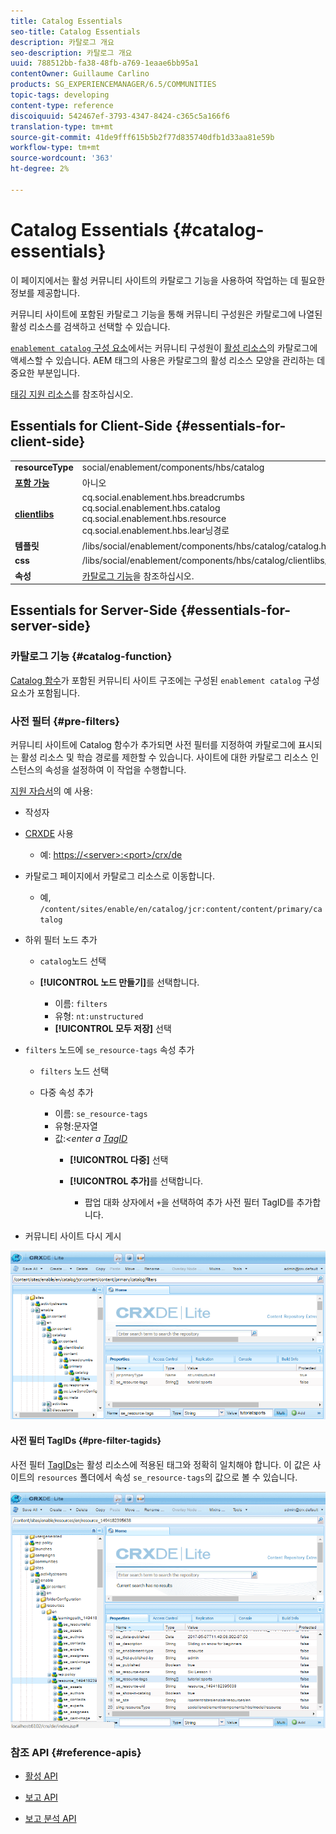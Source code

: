 ```yaml
---
title: Catalog Essentials
seo-title: Catalog Essentials
description: 카탈로그 개요
seo-description: 카탈로그 개요
uuid: 788512bb-fa38-48fb-a769-1eaae6bb95a1
contentOwner: Guillaume Carlino
products: SG_EXPERIENCEMANAGER/6.5/COMMUNITIES
topic-tags: developing
content-type: reference
discoiquuid: 542467ef-3793-4347-8424-c365c5a166f6
translation-type: tm+mt
source-git-commit: 41de9fff615b5b2f77d835740dfb1d33aa81e59b
workflow-type: tm+mt
source-wordcount: '363'
ht-degree: 2%

---
```



# Catalog Essentials {#catalog-essentials}

이 페이지에서는 활성 커뮤니티 사이트의 카탈로그 기능을 사용하여 작업하는 데 필요한 정보를 제공합니다.

커뮤니티 사이트에 포함된 카탈로그 기능을 통해 커뮤니티 구성원은 카탈로그에 나열된 활성 리소스를 검색하고 선택할 수 있습니다.

[ `enablement catalog` 구성 요소](catalog.md)에서는 커뮤니티 구성원이 [활성 리소스](resources.md)의 카탈로그에 액세스할 수 있습니다. AEM 태그의 사용은 카탈로그의 활성 리소스 모양을 관리하는 데 중요한 부분입니다.

[태깅 지원 리소스](tag-resources.md)를 참조하십시오.

## Essentials for Client-Side {#essentials-for-client-side}

<table>
 <tbody>
  <tr>
   <td> <strong>resourceType</strong></td>
   <td>social/enablement/components/hbs/catalog</td>
  </tr>
  <tr>
   <td> <a href="scf.md#add-or-include-a-communities-component"><strong>포함 가능</strong></a></td>
   <td>아니오</td>
  </tr>
  <tr>
   <td> <a href="clientlibs.md"><strong>clientlibs</strong></a></td>
   <td>cq.social.enablement.hbs.breadcrumbs<br /> cq.social.enablement.hbs.catalog<br /> cq.social.enablement.hbs.resource<br /> cq.social.enablement.hbs.lear닝경로</td>
  </tr>
  <tr>
   <td> <strong>템플릿</strong></td>
   <td> /libs/social/enablement/components/hbs/catalog/catalog.hbs<br /> </td>
  </tr>
  <tr>
   <td> <strong>css</strong></td>
   <td> /libs/social/enablement/components/hbs/catalog/clientlibs/catalog.css</td>
  </tr>
  <tr>
   <td><strong> 속성</strong></td>
   <td><a href="catalog.md">카탈로그 기능</a>을 참조하십시오.</td>
  </tr>
 </tbody>
</table>

## Essentials for Server-Side {#essentials-for-server-side}

### 카탈로그 기능 {#catalog-function}

[Catalog 함수](functions.md#catalog-function)가 포함된 커뮤니티 사이트 구조에는 구성된 `enablement catalog` 구성 요소가 포함됩니다.

### 사전 필터 {#pre-filters}

커뮤니티 사이트에 Catalog 함수가 추가되면 사전 필터를 지정하여 카탈로그에 표시되는 활성 리소스 및 학습 경로를 제한할 수 있습니다. 사이트에 대한 카탈로그 리소스 인스턴스의 속성을 설정하여 이 작업을 수행합니다.

[지원 자습서](getting-started-enablement.md)의 예 사용:

* 작성자
* [CRXDE](../../help/sites-developing/developing-with-crxde-lite.md) 사용

   * 예: [https://&lt;server>:&lt;port>/crx/de](http://localhost:4502/crx/de)

* 카탈로그 페이지에서 카탈로그 리소스로 이동합니다.

   * 예, `/content/sites/enable/en/catalog/jcr:content/content/primary/catalog`

* 하위 필터 노드 추가

   * `catalog`노드 선택
   * **[!UICONTROL 노드 만들기]**&#x200B;를 선택합니다.

      * 이름: `filters`
      * 유형: `nt:unstructured`
      * **[!UICONTROL 모두 저장]** 선택

* `filters` 노드에 `se_resource-tags` 속성 추가

   * `filters` 노드 선택
   * 다중 속성 추가

      * 이름: `se_resource-tags`
      * 유형:문자열
      * 값:*&lt;enter a [TagID](#pre-filter-tagids)*
         * **[!UICONTROL 다중]** 선택
         * **[!UICONTROL 추가]**&#x200B;를 선택합니다.

            * 팝업 대화 상자에서 `+`을 선택하여 추가 사전 필터 TagID를 추가합니다.

* 커뮤니티 사이트 다시 게시

![configure-catalog](assets/configure-catalog.png)

#### 사전 필터 TagIDs {#pre-filter-tagids}

사전 필터 [TagIDs](../../help/sites-developing/framework.md#tagid)는 활성 리소스에 적용된 태그와 정확히 일치해야 합니다. 이 값은 사이트의 `resources` 폴더에서 속성 `se_resource-tags`의 값으로 볼 수 있습니다.

![configure-filters](assets/configure-catalog1.png)

### 참조 API {#reference-apis}

* [활성 API](https://helpx.adobe.com/experience-manager/6-5/sites/developing/using/reference-materials/javadoc/com/adobe/cq/social/enablement/client/api/package-summary.html)

* [보고 API](https://helpx.adobe.com/experience-manager/6-5/sites/developing/using/reference-materials/javadoc/com/adobe/cq/social/enablement/client/reporting/api/package-summary.html)

* [보고 분석 API](https://helpx.adobe.com/experience-manager/6-5/sites/developing/using/reference-materials/javadoc/com/adobe/cq/social/enablement/client/reporting/analytics/api/package-summary.html)

